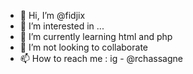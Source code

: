 - 👋 Hi, I’m @fidjix
- 👀 I’m interested in ...
- 🌱 I’m currently learning html and php
- 💞️ I’m not looking to collaborate
- 📫 How to reach me : ig - @rchassagne

<!---
fidjix/fidjix is a ✨ special ✨ repository because its `README.md` (this file) appears on your GitHub profile.
You can click the Preview link to take a look at your changes.
--->
